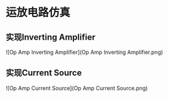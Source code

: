 # 运放电路仿真

## 实现Inverting Amplifier

![Op Amp Inverting Amplifier](Op Amp Inverting Amplifier.png)





## 实现Current Source

![Op Amp Current Source](Op Amp Current Source.png)
